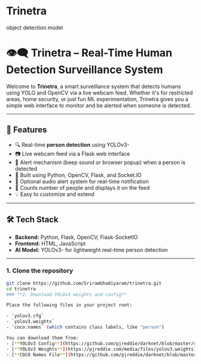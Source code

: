 # Trinetra
object detection model 
# 👁️‍🗨️ Trinetra – Real-Time Human Detection Surveillance System

Welcome to **Trinetra**, a smart surveillance system that detects humans using YOLO and OpenCV via a live webcam feed. Whether it's for restricted areas, home security, or just fun ML experimentation, Trinetra gives you a simple web interface to monitor and be alerted when someone is detected.

---

## 🚀 Features

- 🔍 Real-time **person detection** using YOLOv3-
- 📷 Live webcam feed via a Flask web interface
- 🛑 Alert mechanism (beep sound or browser popup) when a person is detected
- 🧠 Built using Python, OpenCV, Flask, and Socket.IO
- 🎵 Optional audio alert system for real-time notification
- 👥 Counts number of people and displays it on the feed
- 💡 Easy to customize and extend

---

## 🛠️ Tech Stack

- **Backend:** Python, Flask, OpenCV, Flask-SocketIO
- **Frontend:** HTML, JavaScript
- **AI Model:** YOLOv3- for lightweight real-time person detection

---

### 1. Clone the repository
```bash
git clone https://github.com/SriramGhadiyaram/trinetra.git
cd trinetra
### **2. Download YOLOv3 weights and config**

Place the following files in your project root:

- `yolov3.cfg`  
- `yolov3.weights`  
- `coco.names` (which contains class labels, like "person")

You can download them from:
- [**YOLOv3 Config**](https://github.com/pjreddie/darknet/blob/master/cfg/yolov3.cfg)
- [**YOLOv3 Weights**](https://pjreddie.com/media/files/yolov3.weights)
- [**COCO Names File**](https://github.com/pjreddie/darknet/blob/master/data/coco.names)
